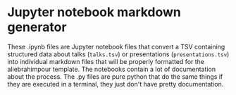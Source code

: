 # Jupyter notebook markdown generator

These .ipynb files are Jupyter notebook files that convert a TSV containing structured data about talks (`talks.tsv`) or presentations (`presentations.tsv`) into individual markdown files that will be properly formatted for the aliebrahimpour template. The notebooks contain a lot of documentation about the process. The .py files are pure python that do the same things if they are executed in a terminal, they just don't have pretty documentation.




